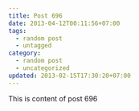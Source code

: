 ```yaml
---
title: Post 696
date: 2013-04-12T00:11:56+07:00
tags:
  - random post
  - untagged
category:
  - random post
  - uncategorized
updated: 2013-02-15T17:30:20+07:00
---
```

This is content of post 696